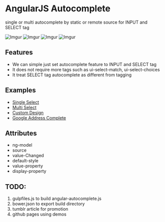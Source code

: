 AngularJS Autocomplete
======================
single or multi autocomplete by static or remote source for INPUT and SELECT tag


![Imgur](http://i.imgur.com/Fj0avbY.png?1)
![Imgur](http://i.imgur.com/46crVoI.png?1)
![Imgur](http://i.imgur.com/1BhGlVn.png)
![Imgur](http://i.imgur.com/xFxsgUY.png)

Features
--------

  * We can simple just set autocomplete feature to INPUT and SELECT tag
  * It does not require more tags such as ui-select-match, ui-select-choices
  * It treat SELECT tag autocomplete as different from tagging


Examples
--------
  
  * [Single Select](http://rawgit.com/allenhwkim/angular-autocomplete/master/test/autocomplete.single.html)
  * [Multi Select](http://rawgit.com/allenhwkim/angular-autocomplete/master/test/autocomplete.multi.html)
  * [Custom Design](http://rawgit.com/allenhwkim/angular-autocomplete/master/test/autocomplete.multi.custom.html)
  * [Google Address Complete](http://rawgit.com/allenhwkim/angular-autocomplete/master/test/autocomplete.remote.html)


Attributes
--------

  * ng-model
  * source
  * value-Changed
  * default-style 
  * value-property
  * display-property

TODO:
--------

  1. gulpfiles.js to build angular-autocomplete.js
  2. bower.json to export build directory
  3. tumblr article for promotion
  4. github pages using demos

